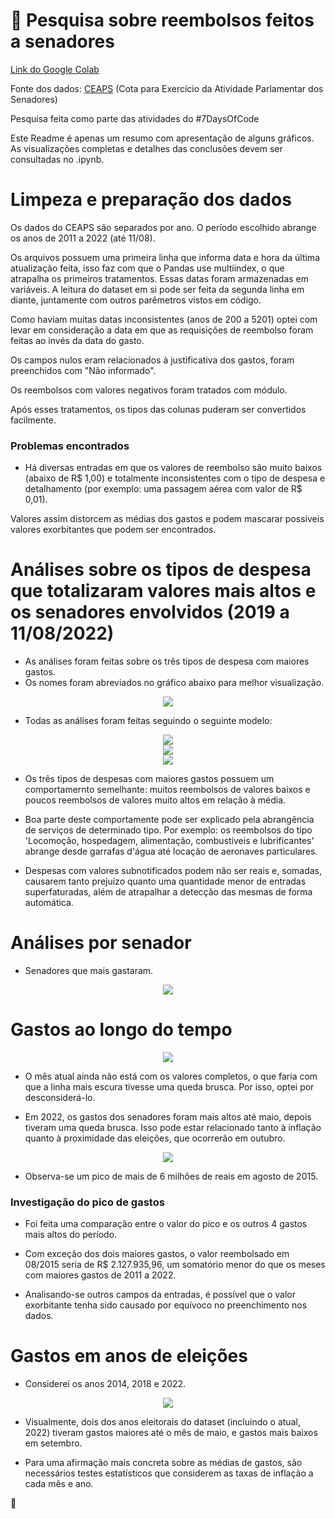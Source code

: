 # :money_with_wings: Pesquisa sobre reembolsos feitos a senadores

[Link do Google Colab](https://colab.research.google.com/drive/1VaGdKiQtwS5ZBPTfhi-zrGxxD1CnLSf6?usp=sharing)

Fonte dos dados: [CEAPS](https://www12.senado.leg.br/transparencia/dados-abertos-transparencia/dados-abertos-ceaps) (Cota para Exercício da Atividade Parlamentar dos Senadores)

Pesquisa feita como parte das atividades do #7DaysOfCode

Este Readme é apenas um resumo com apresentação de alguns gráficos. As visualizações completas e detalhes das conclusões devem ser consultadas no .ipynb.

# Limpeza e preparação dos dados

Os dados do CEAPS são separados por ano. O período escolhido abrange os anos de 2011 a 2022 (até 11/08).

Os arquivos possuem uma primeira linha que informa data e hora da última atualização feita, isso faz com que o Pandas use multiindex, o que atrapalha os primeiros tratamentos. Essas datas foram armazenadas em variáveis. A leitura do dataset em si pode ser feita da segunda linha em diante, juntamente com outros parêmetros vistos em código.

Como haviam muitas datas inconsistentes (anos de 200 a 5201) optei com levar em consideração a data em que as requisições de reembolso foram feitas ao invés da data do gasto. 

Os campos nulos eram relacionados à justificativa dos gastos, foram preenchidos com "Não informado".

Os reembolsos com valores negativos foram tratados com módulo.

Após esses tratamentos, os tipos das colunas puderam ser convertidos facilmente.

### Problemas encontrados

* Há diversas entradas em que os valores de reembolso são muito baixos (abaixo de R$ 1,00) e totalmente inconsistentes com o tipo de despesa e detalhamento (por exemplo: uma passagem aérea com valor de R$ 0,01).

Valores assim distorcem as médias dos gastos e podem mascarar possíveis valores exorbitantes que podem ser encontrados.

# Análises sobre os tipos de despesa que totalizaram valores mais altos e os senadores envolvidos (2019 a 11/08/2022)

* As análises foram feitas sobre os três tipos de despesa com maiores gastos.
* Os nomes foram abreviados no gráfico abaixo para melhor visualização.

<div align="center">
  <img src="https://github.com/Tathy/Pesquisa-reembolsos-CEAPS/blob/main/img/gastos_por_tipo_de_despesa_destaque.png?raw=true"/>
</div>

* Todas as análises foram feitas seguindo o seguinte modelo:

<div align="center">
  <img src="https://github.com/Tathy/Pesquisa-reembolsos-CEAPS/blob/main/img/hist_box_contratacao.png?raw=true"/>
</div>

<div align="center">
  <img src="https://github.com/Tathy/Pesquisa-reembolsos-CEAPS/blob/main/img/top10_senadores_sum_contratacao.png?raw=true"/>
</div>

<div align="center">
  <img src="https://github.com/Tathy/Pesquisa-reembolsos-CEAPS/blob/main/img/top10_senadores_count_contratacao.png?raw=true"/>
</div>

* Os três tipos de despesas com maiores gastos possuem um comportamernto semelhante: muitos reembolsos de valores baixos e poucos reembolsos de valores muito altos em relação à média.

* Boa parte deste comportamente pode ser explicado pela abrangência de serviços de determinado tipo. Por exemplo: os reembolsos do tipo 'Locomoção, hospedagem, alimentação, combustíveis e lubrificantes' abrange desde garrafas d'água até locação de aeronaves particulares.

* Despesas com valores subnotificados podem não ser reais e, somadas, causarem tanto prejuízo quanto uma quantidade menor de entradas superfaturadas, além de atrapalhar a detecção das mesmas de forma automática.

# Análises por senador

* Senadores que mais gastaram.

<div align="center">
  <img src="https://github.com/Tathy/Pesquisa-reembolsos-CEAPS/blob/main/img/top15_senadores_sum_2019-2022.png?raw=true"/>
</div>

# Gastos ao longo do tempo

<div align="center">
  <img src="https://github.com/Tathy/Pesquisa-reembolsos-CEAPS/blob/main/img/temporal_gastos_2019_07-2022.png?raw=true"/>
</div>

* O mês atual ainda não está com os valores completos, o que faria com que a linha mais escura tivesse uma queda brusca. Por isso, optei por desconsiderá-lo.

* Em 2022, os gastos dos senadores foram mais altos até maio, depois tiveram uma queda brusca. Isso pode estar relacionado tanto à inflação quanto à proximidade das eleições, que ocorrerão em outubro.

<div align="center">
  <img src="https://github.com/Tathy/Pesquisa-reembolsos-CEAPS/blob/main/img/temporal_gastos_2011_07-2022.png?raw=true"/>
</div>

* Observa-se um pico de mais de 6 milhões de reais em agosto de 2015.

### Investigação do pico de gastos

* Foi feita uma comparação entre o valor do pico e os outros 4 gastos mais altos do período. 

* Com exceção dos dois maiores gastos, o valor reembolsado em 08/2015 seria de R$ 2.127.935,96, um somatório menor do que os meses com maiores gastos de 2011 a 2022.

* Analisando-se outros campos da entradas, é possível que o valor exorbitante tenha sido causado por equívoco no preenchimento nos dados.

# Gastos em anos de eleições

* Considerei os anos 2014, 2018 e 2022.

<div align="center">
  <img src="https://github.com/Tathy/Pesquisa-reembolsos-CEAPS/blob/main/img/temporal_gastos_anos_eleitorais.png?raw=true"/>
</div>

* Visualmente, dois dos anos eleitorais do dataset (incluindo o atual, 2022) tiveram gastos maiores até o mês de maio, e gastos mais baixos em setembro.

* Para uma afirmação mais concreta sobre as médias de gastos, são necessários testes estatísticos que considerem as taxas de inflação a cada mês e ano.

🌱
